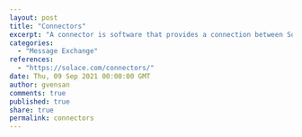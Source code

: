 ```yaml
---
layout: post
title: "Connectors"
excerpt: "A connector is software that provides a connection between Solace PubSub+ Broker and an external resource. The resource can be any source of content, such as a database, protocol, or API."
categories:
  - "Message Exchange"
references:
  - "https://solace.com/connectors/"
date: Thu, 09 Sep 2021 00:00:00 GMT
author: gvensan
comments: true
published: true
share: true
permalink: connectors
---
```

